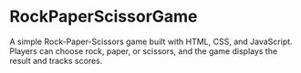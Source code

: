 # RockPaperScissorGame
A simple Rock-Paper-Scissors game built with HTML, CSS, and JavaScript. Players can choose rock, paper, or scissors, and the game displays the result and tracks scores.
